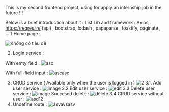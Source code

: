 This is my second frontend project, using for apply an internship job in the future !!! 

Below is a brief introduction about it : 
List Lib and framework : 
Axios, https://reqres.in/ (api) , bootstrap, lodash , papaparse , toastify, paginate , ... 
1.Home page : 

![Không có tiêu đề](https://github.com/eddyviettc/ForInternship/assets/34963944/66e4307f-4ced-44b4-84a7-ab4cf6b1cb64)

2. Login service :
   
  With emty field : 
   ![asc](https://github.com/eddyviettc/ForInternship/assets/34963944/f2b9da3b-c5f5-4fae-99bf-7547c7858f92)

  With full-field input :
    ![ascasc](https://github.com/eddyviettc/ForInternship/assets/34963944/ff15a9fb-0c6f-472d-8702-18c5475387c7)

3. CRUD service ( Available only when the user is logged in )
     ![2](https://github.com/eddyviettc/ForInternship/assets/34963944/2ab59274-699c-4192-95e7-30afeb608cf0)
  3.1. Add user service : 
    ![image](https://github.com/eddyviettc/ForInternship/assets/34963944/74ce0abc-a5ff-48ae-93b3-b52d3024ee67)
  3.2 Edit user service : 
  ![edit](https://github.com/eddyviettc/ForInternship/assets/34963944/1d25fdd5-937a-4f6f-a7a9-d18133862600)
  3.3 Delete user service :
    ![image](https://github.com/eddyviettc/ForInternship/assets/34963944/4c1d01ff-5953-4076-ade7-8458a961cf82)
    Succesed delete : 
    ![dêlete](https://github.com/eddyviettc/ForInternship/assets/34963944/50630bda-e452-4a4a-acb1-980fae23e614)
  3.4 CRUD service without user  : 
    ![asd12](https://github.com/eddyviettc/ForInternship/assets/34963944/05e64f76-dc7d-483c-a6b6-6b5a5b637f15)
4. Undefine route : 
  ![âsvavsasv](https://github.com/eddyviettc/ForInternship/assets/34963944/7ef87430-872c-45a2-8eeb-445a5323601f)
